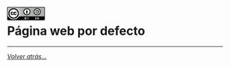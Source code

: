 <img src="../../imagenes/MI-LICENCIA88x31.png" style="float: left; margin-right: 10px;" />

# Página web por defecto
________________________________________
*[Volver atrás...](../README.md)*